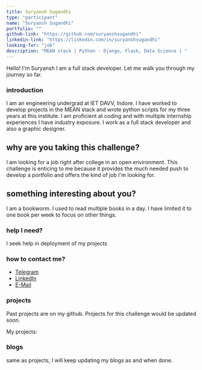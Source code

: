 ```yaml
---
title: Suryansh Sugandhi
type: "participant"
name: "Suryansh Sugandhi"
portfolio: ""
github-link: "https://github.com/suryanshsugandhi"
linkedin-link: "https://linkedin.com/in/suryanshsugandhi"
looking-for: "job"
description: "MEAN stack | Python - Django, Flask, Data Science | "
---
```


Hello! I'm Suryansh I am a full stack developer. Let me walk you through my journey so far.

### introduction

I am an engineering undergrad at IET DAVV, Indore. I have worked to develop projects in the MEAN stack and wrote python scripts for my three years at this institute. I am proficient at coding and with multiple internship experiences I have industry exposure. I work as a full stack developer and also a graphic designer.

## why are you taking this challenge?

I am looking for a job right after college in an open environment. This challenge is enticing to me because it provides the much needed push to develop a portfolio and offers the kind of job I'm looking for.

## something interesting about you?

I am a bookworm. I used to read multiple books in a day. I have limited it to one book per week to focus on other things.

### help I need?

I seek help in deployment of my projects

### how to contact me?

- [Telegram](https://t.me/suryanshsugandhi)
- [LinkedIn](https://linkedin.com/in/suryanshsugandhi)
- [E-Mail](mailto:suryansh71199@gmail.com)

### projects

Past projects are on my github. Projects for this challenge would be updated soon.

My projects:

### blogs

same as projects, I will keep updating my blogs as and when done.
